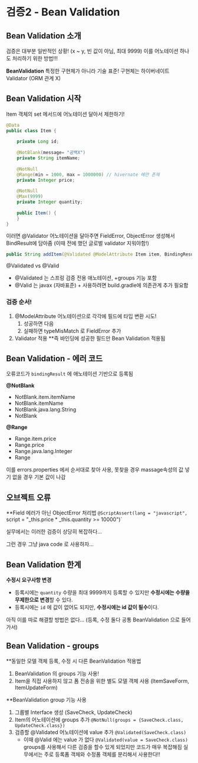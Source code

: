 # 검증2 - Bean Validation


## Bean Validation 소개

검증은 대부분 일반적인 상황! (x ~ y, 빈 값이 아님, 최대 9999)
이를 어노테이션 하나도 처리하기 위한 방법!!!

**BeanValidation** 
특정한 구현체가 아니라 기술 표준! 구현체는 하이버네이트 Validator (ORM 관계 X)

## Bean Validation 시작

Item 객체의 set 메서드에 어노테이션 달아서 제한하기!
```java
@Data  
public class Item {  
  
    private Long id;  
  
    @NotBlank(message= "공백X")
    private String itemName;  
  
    @NotNull  
    @Range(min = 1000, max = 1000000) // hivernate 에만 존재  
    private Integer price;  
  
    @NotNull  
    @Max(9999)  
    private Integer quantity;  
  
    public Item() {  
    }  
}
```

이러면 @Validator 어노테이션을 달아주면 FieldError, ObjectError 생성해서 BindResult에 담아줌 (이때 전에 했던 글로벌 validator 지워야함!)
```java
public String addItem(@Validated @ModelAttribute Item item, BindingResult bindingResult, RedirectAttributes redirectAttributes, Model model) { ~ }
```

@Validated vs @Valid
- @Validated 는 스프링 검증 전용 애노테이션, +groups 기능 포함
- @Valid 는 javax (자바표준) + 사용하려면 build.gradle에 의존관계 추가 필요함

### 검증 순서!

1. @ModelAttribute 어노테이션으로 각각에 필드에 타입 변환 시도!
	1. 성공하면 다음
	2. 실패하면 typeMisMatch 로 FieldError 추가
2. Validator 적용
**즉 바인딩에 성공한 필드만 Bean Validation 적용됨


## Bean Validation - 에러 코드

오류코드가 `bindingResult` 에 애노테이션 기반으로 등록됨

**@NotBlank** 
- NotBlank.item.itemName 
- NotBlank.itemName 
- NotBlank.java.lang.String 
- NotBlank

**@Range** 
- Range.item.price
- Range.price 
- Range.java.lang.Integer 
- Range

이를 errors.properties 에서 순서대로 찾아 사용, 
못찾을 경우 massage속성의 값 넣기
없을 경우 기본 값이 나감


## 오브젝트 오류

**Field 에러가 아닌 ObjectError 처리법
`@ScriptAssert(lang = "javascript", 
	`script = "_this.price * _this.quantity >= 10000")`

실무에서는 이러한 검증이 상당히 복잡하다...

그런 경우 그냥 java code 로 사용하자...


## Bean Validation 한계

**수정시 요구사항 변경**
- 등록시에는 `quantity` 수량을 최대 9999까지 등록할 수 있지만 **수정시에는 수량을 무제한으로 변경**할 수 있다.  
- 등록시에는 `id` 에 값이 없어도 되지만, **수정시에는 id 값이 필수**이다.

아직 이를 따로 해결할 방법은 없다... (등록, 수정 둘다 공통 BeanValidation 으로 들어가서)

## Bean Validation - groups

**동일한 모델 객체 등록, 수정 시 다른 BeanValidation 적용법
1. BeanValidation 의 groups 기능 사용!
2. Item을 직접 사용하지 않고 폼 전송을 위한 별도 모델 객체 사용 (ItemSaveForm, ItemUpdateForm)

**BeanValidation group 기능 사용
1. 그룹별 Interface 생성 (SaveCheck, UpdateCheck)
2. Item의 어노테이션에 groups 추가 `@NotNull(groups = {SaveCheck.class, UpdateCheck.class})`
3. 검증할 @Validated 어노테이션에 value 추가 `@Validated(SaveCheck.class)`
	- 이때 @Valid 에는 value 가 없다 `@Validated(value = SaveCheck.class)`
groups를 사용해서 다른 검증을 할수 있게 되었지만 코드가 매우 복잡해짐
실무에서는 주로 등록폼 객체와 수정폼 객체를 분리해서 사용한다!!

